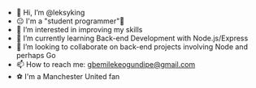 - 👋 Hi, I’m @leksyking
- 😐 I'm a "student programmer"🤣
- 👀 I’m interested in improving my skills
- 🌱 I’m currently learning Back-end Development with Node.js/Express
- 💞️ I’m looking to collaborate on back-end projects involving Node and perhaps Go
- 📫 How to reach me: gbemilekeogundipe@gmail.com
- ⚽ I'm a Manchester United fan

<!---
leksyking/leksyking is a ✨ special ✨ repository because its `README.md` (this file) appears on your GitHub profile.
You can click the Preview link to take a look at your changes.
--->
